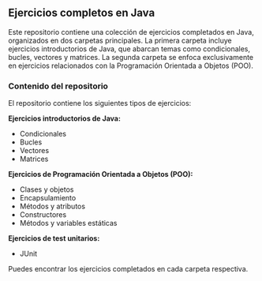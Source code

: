 ## Ejercicios completos en Java

Este repositorio contiene una colección de ejercicios completados en Java, organizados en dos carpetas principales. La primera carpeta incluye ejercicios introductorios de Java, que abarcan temas como condicionales, bucles, vectores y matrices. La segunda carpeta se enfoca exclusivamente en ejercicios relacionados con la Programación Orientada a Objetos (POO).

### Contenido del repositorio

El repositorio contiene los siguientes tipos de ejercicios:

**Ejercicios introductorios de Java:**

- Condicionales
- Bucles
- Vectores
- Matrices

**Ejercicios de Programación Orientada a Objetos (POO):**

- Clases y objetos
- Encapsulamiento
- Métodos y atributos
- Constructores
- Métodos y variables estáticas

**Ejercicios de test unitarios:**
- JUnit

Puedes encontrar los ejercicios completados en cada carpeta respectiva.

